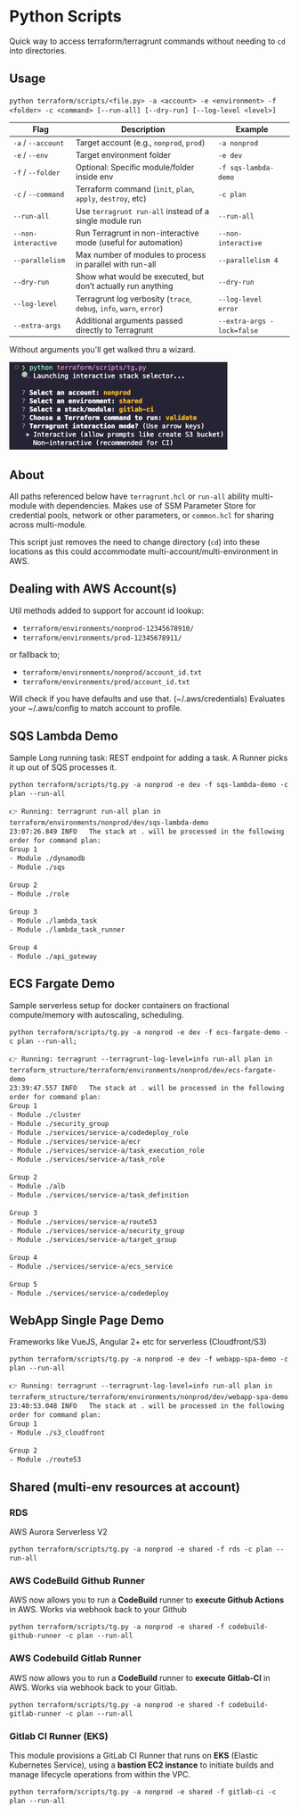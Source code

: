 # Python Scripts

Quick way to access terraform/terragrunt commands without needing to `cd` into directories.

## Usage

`python terraform/scripts/<file.py> -a <account> -e <environment> -f <folder> -c <command> [--run-all] [--dry-run] [--log-level <level>]`

| Flag                  | Description                                                     | Example                         |
|-----------------------|-----------------------------------------------------------------|---------------------------------|
| `-a` / `--account`    | Target account (e.g., `nonprod`, `prod`)                        | `-a nonprod`                    |
| `-e` / `--env`        | Target environment folder                                       | `-e dev`                        |
| `-f` / `--folder`     | Optional: Specific module/folder inside env                     | `-f sqs-lambda-demo`            |
| `-c` / `--command`    | Terraform command (`init`, `plan`, `apply`, `destroy`, etc)     | `-c plan`                       |
| `--run-all`           | Use `terragrunt run-all` instead of a single module run         | `--run-all`                     |
| `--non-interactive`   | Run Terragrunt in non-interactive mode (useful for automation)  | `--non-interactive`             |
| `--parallelism`       | Max number of modules to process in parallel with run-all       | `--parallelism 4`               |
| `--dry-run`           | Show what would be executed, but don’t actually run anything    | `--dry-run`                     |
| `--log-level`         | Terragrunt log verbosity (`trace`, `debug`, `info`, `warn`, `error`) | `--log-level error`        |
| `--extra-args`        | Additional arguments passed directly to Terragrunt              | `--extra-args -lock=false`      |

Without arguments you'll get walked thru a wizard.

![Wizard](../../docs/python_wizard.png)

## About

All paths referenced below have `terragrunt.hcl` or `run-all` ability multi-module with dependencies.
Makes use of SSM Parameter Store for credential pools, network or other parameters, or `common.hcl` for sharing across multi-module.

This script just removes the need to change directory (`cd`) into these locations as this could accommodate multi-account/multi-environment in AWS.

## Dealing with AWS Account(s)

Util methods added to support for account id lookup:

- `terraform/environments/nonprod-12345678910/`
- `terraform/environments/prod-12345678911/`

or fallback to;

- `terraform/environments/nonprod/account_id.txt`
- `terraform/environments/prod/account_id.txt`

Will check if you have defaults and use that. (~/.aws/credentials)
Evaluates your ~/.aws/config to match account to profile.

## SQS Lambda Demo

Sample Long running task:  REST endpoint for adding a task.  A Runner picks it up out of SQS processes it.

```shell
python terraform/scripts/tg.py -a nonprod -e dev -f sqs-lambda-demo -c plan --run-all

👉 Running: terragrunt run-all plan in terraform/environments/nonprod/dev/sqs-lambda-demo
23:07:26.849 INFO   The stack at . will be processed in the following order for command plan:
Group 1
- Module ./dynamodb
- Module ./sqs

Group 2
- Module ./role

Group 3
- Module ./lambda_task
- Module ./lambda_task_runner

Group 4
- Module ./api_gateway
```

## ECS Fargate Demo

Sample serverless setup for docker containers on fractional compute/memory with autoscaling, scheduling.

```shell
python terraform/scripts/tg.py -a nonprod -e dev -f ecs-fargate-demo -c plan --run-all;

👉 Running: terragrunt --terragrunt-log-level=info run-all plan in terraform_structure/terraform/environments/nonprod/dev/ecs-fargate-demo
23:39:47.557 INFO   The stack at . will be processed in the following order for command plan:
Group 1
- Module ./cluster
- Module ./security_group
- Module ./services/service-a/codedeploy_role
- Module ./services/service-a/ecr
- Module ./services/service-a/task_execution_role
- Module ./services/service-a/task_role

Group 2
- Module ./alb
- Module ./services/service-a/task_definition

Group 3
- Module ./services/service-a/route53
- Module ./services/service-a/security_group
- Module ./services/service-a/target_group

Group 4
- Module ./services/service-a/ecs_service

Group 5
- Module ./services/service-a/codedeploy
```

## WebApp Single Page Demo

Frameworks like VueJS, Angular 2+ etc for serverless (Cloudfront/S3)

```shell
python terraform/scripts/tg.py -a nonprod -e dev -f webapp-spa-demo -c plan --run-all

👉 Running: terragrunt --terragrunt-log-level=info run-all plan in terraform_structure/terraform/environments/nonprod/dev/webapp-spa-demo
23:40:53.048 INFO   The stack at . will be processed in the following order for command plan:
Group 1
- Module ./s3_cloudfront

Group 2
- Module ./route53
```

## Shared (multi-env resources at account)

### RDS

AWS Aurora Serverless V2

```shell
python terraform/scripts/tg.py -a nonprod -e shared -f rds -c plan --run-all
```

### AWS CodeBuild Github Runner

AWS now allows you to run a **CodeBuild** runner to **execute Github Actions** in AWS.  Works via webhook back to your Github

```shell
python terraform/scripts/tg.py -a nonprod -e shared -f codebuild-github-runner -c plan --run-all
```

### AWS Codebuild Gitlab Runner

AWS now allows you to run a **CodeBuild** runner to **execute Gitlab-CI** in AWS.  Works via webhook back to your Gitlab.

```shell
python terraform/scripts/tg.py -a nonprod -e shared -f codebuild-gitlab-runner -c plan --run-all
```

### Gitlab CI Runner (EKS)


This module provisions a GitLab CI Runner that runs on **EKS** (Elastic Kubernetes Service), using a **bastion EC2 instance** to initiate builds and manage lifecycle operations from within the VPC.

```shell
python terraform/scripts/tg.py -a nonprod -e shared -f gitlab-ci -c plan --run-all
```
